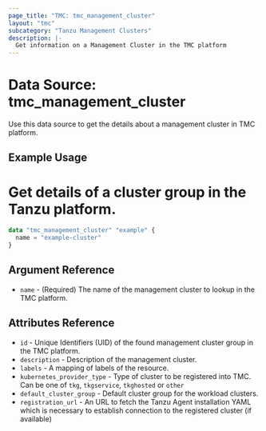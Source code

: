```yaml
---
page_title: "TMC: tmc_management_cluster"
layout: "tmc"
subcategory: "Tanzu Management Clusters"
description: |-
  Get information on a Management Cluster in the TMC platform
---
```


# Data Source: tmc_management_cluster

Use this data source to get the details about a management cluster in TMC platform.

## Example Usage
# Get details of a cluster group in the Tanzu platform.
```terraform
data "tmc_management_cluster" "example" {
  name = "example-cluster"
}
```

## Argument Reference

* `name` - (Required) The name of the management cluster to lookup in the TMC platform.

## Attributes Reference

* `id` - Unique Identifiers (UID) of the found management cluster group in the TMC platform.
* `description` - Description of the management cluster.
* `labels` - A mapping of labels of the resource.
* `kubernetes_provider_type` - Type of cluster to be registered into TMC. Can be one of `tkg`, `tkgservice`, `tkghosted` or `other`
* `default_cluster_group` - Default cluster group for the workload clusters.
* `registration_url` - An URL to fetch the Tanzu Agent installation YAML which is necessary to establish connection to the registered cluster (if available)
